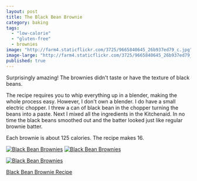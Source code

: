 ```yaml
---
layout: post
title: The Black Bean Brownie
category: baking
tags: 
  - "low-calorie"
  - "gluten-free"
  - brownies
image: "http://farm4.staticflickr.com/3725/9665840645_26b937ed79_c.jpg"
image-large: "http://farm4.staticflickr.com/3725/9665840645_26b937ed79_c.jpg"
published: true
---
```


Surprisingly amazing! The brownies didn't taste or have the texture of black beans.

The recipe requires you to whip everything up in a blender, making the whole process easy. However, I don't own a blender. I do have a small electric chopper. I threw a can of black bean in the chopper turning the beans into a paste. Next I mixed all the ingredients in the Kitchenaid. In no time the black beans smoothed out and the batter looked just like regular brownie batter.

Each brownie is about 125 calories. The recipe makes 16.

<a href="http://www.flickr.com/photos/91218249@N05/9665840645/" title="Black Bean Brownies by katydecorah, on Flickr"><img src="http://farm4.staticflickr.com/3725/9665840645_26b937ed79_c.jpg" class="img-half" alt="Black Bean Brownies"></a>
<a href="http://www.flickr.com/photos/91218249@N05/9669075276/" title="Black Bean Brownies by katydecorah, on Flickr"><img src="http://farm8.staticflickr.com/7369/9669075276_84cdd89576_c.jpg" class="img-half" alt="Black Bean Brownies"></a>


<a href="http://www.flickr.com/photos/91218249@N05/9665841991/" title="Black Bean Brownies by katydecorah, on Flickr"><img src="http://farm6.staticflickr.com/5347/9665841991_a97456ee19_c.jpg" alt="Black Bean Brownies" class="pop-out"></a>


[Black Bean Brownie Recipe](http://mmmisformommy.com/2011/05/legendary-black-bean-brownie.html)
